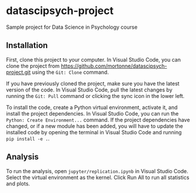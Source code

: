 # datascipsych-project
Sample project for Data Science in Psychology course

## Installation

First, clone this project to your computer. In Visual Studio Code, you can clone the project from https://github.com/mortonne/datascipsych-project.git using the `Git: Clone` command.

If you have previously cloned the project, make sure you have the latest version of the code. In Visual Studio Code, pull the latest changes by running the `Git: Pull` command or clicking the sync icon in the lower left.

To install the code, create a Python virtual environment, activate it, and install the project dependencies. In Visual Studio Code, you can run the `Python: Create Environment...` command. If the project dependencies have changed, or if a new module has been added, you will have to update the installed code by opening the terminal in Visual Studio Code and running `pip install -e .`.

## Analysis

To run the analysis, open `jupyter/replication.ipynb` in Visual Studio Code. Select the virtual environment as the kernel. Click Run All to run all statistics and plots.
